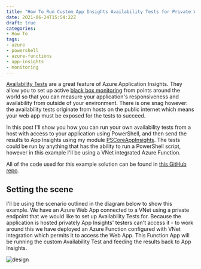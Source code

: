 ```yaml
---
title: "How To Run Custom App Insights Availability Tests for Private Web Applications"
date: 2021-06-24T15:54:22Z
draft: true
categories:
- How To
tags:
- azure
- powershell
- azure-functions
- app-insights
- monitoring
---
```

[Availability Tests](https://docs.microsoft.com/en-us/azure/azure-monitor/app/availability-overview) are a great feature of Azure Application Insights.  They allow you to set up active [black box monitoring](https://sre.google/sre-book/monitoring-distributed-systems/) from points around the world so that you can measure your application's responsiveness and availability from outside of your environment.  There is one snag however: the availability tests originate from hosts on the public internet which means your web app must be exposed for the tests to succeed.  

In this post I'll show you how you can run your own availability tests from a host with access to your application using PowerShell, and then send the results to App Insights using my module [PSCoreAppInsights](https://www.powershellgallery.com/packages/PSCoreAppInsights).  The tests could be run by anything that has the ability to run a PowerShell script, however in this example I'll be using a VNet integrated Azure Function.

All of the code used for this example solution can be found in [this GitHub repo](https://github.com/tommagumma/custom-availability-test-example).

## Setting the scene

I'll be using the scenario outlined in the diagram below to show this example.  We have an Azure Web App connected to a VNet using a private endpoint that we would like to set up Availability Tests for.  Because the application is hosted privately App Insights' testers can't access it - to work around this we have deployed an Azure Function configured with VNet integration which permits it to access the Web App.  This Function App will be running the custom Availability Test and feeding the results back to App Insights.

![design](/images/custom-availability-test-design.png)